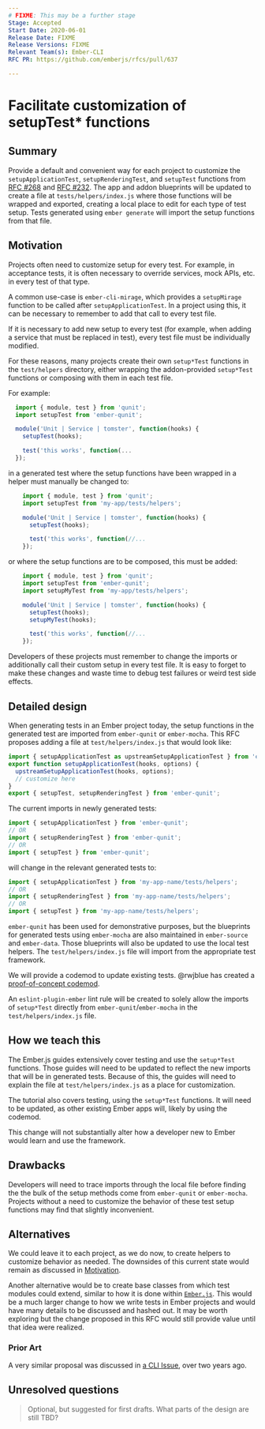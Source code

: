 ```yaml
---
# FIXME: This may be a further stage
Stage: Accepted
Start Date: 2020-06-01
Release Date: FIXME
Release Versions: FIXME
Relevant Team(s): Ember-CLI
RFC PR: https://github.com/emberjs/rfcs/pull/637

---
```


# Facilitate customization of setupTest* functions

## Summary

Provide a default and convenient way for each project to customize the
`setupApplicationTest`, `setupRenderingTest`, and `setupTest` functions from
[RFC #268](https://github.com/emberjs/rfcs/blob/master/text/0268-acceptance-testing-refactor.md)
and [RFC #232](https://github.com/emberjs/rfcs/blob/master/text/0232-simplify-qunit-testing-api.md).
The app and addon blueprints will be updated to create a file at
`tests/helpers/index.js` where those functions will be wrapped and exported,
creating a local place to edit for each type of test setup. Tests generated
using `ember generate` will import the setup functions from that file.


## Motivation

Projects often need to customize setup for every test. For example, in
acceptance tests, it is often necessary to override services, mock APIs, etc.
in every test of that type.

A common use-case is `ember-cli-mirage`, which provides a `setupMirage` function
to be called after `setupApplicationTest`. In a project using this, it can be
necessary to remember to add that call to every test file.

If it is necessary to add new setup to every test (for example, when adding a
service that must be replaced in test), every test file must be individually
modified.

For these reasons, many projects create their own `setup*Test` functions in the
`test/helpers` directory, either wrapping the addon-provided `setup*Test`
functions or composing with them in each test file.

For example:

```js
  import { module, test } from 'qunit';
  import setupTest from 'ember-qunit';

  module('Unit | Service | tomster', function(hooks) {
    setupTest(hooks);

    test('this works', function(...
  });
```

in a generated test where the setup functions have been wrapped in a helper must
manually be changed to:

```js
    import { module, test } from 'qunit';
    import setupTest from 'my-app/tests/helpers';

    module('Unit | Service | tomster', function(hooks) {
      setupTest(hooks);

      test('this works', function(//...
    });
```

or where the setup functions are to be composed, this must be added:

```js
    import { module, test } from 'qunit';
    import setupTest from 'ember-qunit';
    import setupMyTest from 'my-app/tests/helpers';

    module('Unit | Service | tomster', function(hooks) {
      setupTest(hooks);
      setupMyTest(hooks);

      test('this works', function(//...
    });
```

Developers of these projects must remember to change the imports or additionally
call their custom setup in every test file. It is easy to forget to make these
changes and waste time to debug test failures or weird test side effects.

## Detailed design

When generating tests in an Ember project today, the setup functions in the
generated test are imported from `ember-qunit` or `ember-mocha`. This RFC
proposes adding a file at `test/helpers/index.js` that would look like:

```js
import { setupApplicationTest as upstreamSetupApplicationTest } from 'ember-qunit';
export function setupApplicationTest(hooks, options) {
  upstreamSetupApplicationTest(hooks, options);
  // customize here
}
export { setupTest, setupRenderingTest } from 'ember-qunit';
```

The current imports in newly generated tests:
```js
import { setupApplicationTest } from 'ember-qunit';
// OR
import { setupRenderingTest } from 'ember-qunit';
// OR
import { setupTest } from 'ember-qunit';
```

will change in the relevant generated tests to:

```js
import { setupApplicationTest } from 'my-app-name/tests/helpers';
// OR
import { setupRenderingTest } from 'my-app-name/tests/helpers';
// OR
import { setupTest } from 'my-app-name/tests/helpers';
```

`ember-qunit` has been used for demonstrative purposes, but the blueprints for
generated tests using `ember-mocha` are also maintained in `ember-source`
and `ember-data`. Those blueprints will also be updated to use the local test
helpers. The `test/helpers/index.js` file will import from the appropriate
test framework.

We will provide a codemod to update existing tests. @rwjblue has created a
[proof-of-concept codemod](https://astexplorer.net/#/gist/ba7e5ae104aac099bc5ca60ef874eb74/fc6cd9ad60df7abf17813136d7cdc75b0f313496).

An `eslint-plugin-ember` lint rule will be created to solely allow the imports
of `setup*Test` directly from `ember-qunit`/`ember-mocha` in the
`test/helpers/index.js` file.

## How we teach this

The Ember.js guides extensively cover testing and use the `setup*Test` functions.
Those guides will need to be updated to reflect the new imports that will be in
generated tests. Because of this, the guides will need to explain the file at
`test/helpers/index.js` as a place for customization.

The tutorial also covers testing, using the `setup*Test` functions. It will need
to be updated, as other existing Ember apps will, likely by using the codemod.

This change will not substantially alter how a developer new to Ember would
learn and use the framework.

## Drawbacks

Developers will need to trace imports through the local file before finding the
the bulk of the setup methods come from `ember-qunit` or `ember-mocha`.
Projects without a need to customize the behavior of these test setup functions
may find that slightly inconvenient.

## Alternatives

We could leave it to each project, as we do now, to create helpers to customize
behavior as needed. The downsides of this current state would remain as
discussed in [Motivation](#Motivation).

Another alternative would be to create base classes from which test modules could
extend, similar to how it is done within [`Ember.js`](https://github.com/emberjs/ember.js/blob/master/packages/internal-test-helpers/lib/test-cases/application.js).
This would be a much larger change to how we write tests in Ember projects and
would have many details to be discussed and hashed out. It may be worth exploring
but the change proposed in this RFC would still provide value until that idea
were realized.

### Prior Art

A very similar proposal was discussed in
[a CLI Issue](https://github.com/ember-cli/ember-cli/pull/7657), over two years
ago.

## Unresolved questions

> Optional, but suggested for first drafts. What parts of the design are still
TBD?
